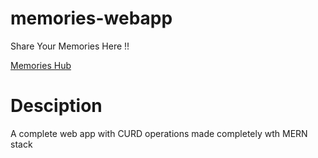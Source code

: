 # memories-webapp
Share Your Memories Here !!

<a target="_blank" href="https://naveen8801.github.io/portfolio_web/">Memories Hub</a>

# Desciption
A complete web app with CURD operations made completely wth MERN stack
